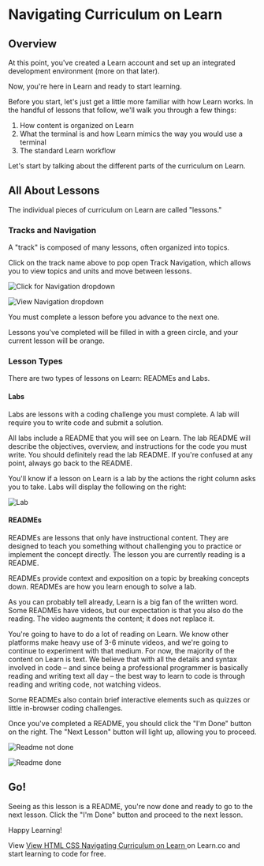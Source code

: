 # Navigating Curriculum on Learn

## Overview

At this point, you've created a Learn account and set up an integrated development environment (more on that later).

Now, you're here in Learn and ready to start learning.

Before you start, let's just get a little more familiar with how Learn works. In the handful of lessons that follow, we'll walk you through a few things:

1. How content is organized on Learn
2. What the terminal is and how Learn mimics the way you would use a terminal 
3. The standard Learn workflow

Let's start by talking about the different parts of the curriculum on Learn.

## All About Lessons

The individual pieces of curriculum on Learn are called "lessons."

### Tracks and Navigation

A "track" is composed of many lessons, often organized into topics.

Click on the track name above to pop open Track Navigation, which allows you to view topics and units and move between lessons. 

![Click for Navigation dropdown](https://curriculum-content.s3.amazonaws.com/intro-to-learn/HowToNavigateCurriculum.png)

![View Navigation dropdown](https://curriculum-content.s3.amazonaws.com/intro-to-learn/ExpandedNav.png)

You must complete a lesson before you advance to the next one.

Lessons you've completed will be filled in with a green circle, and your current lesson will be orange.

### Lesson Types

There are two types of lessons on Learn: READMEs and Labs.

#### Labs

Labs are lessons with a coding challenge you must complete. A lab will require you to write code and submit a solution.

All labs include a README that you will see on Learn. The lab README will describe the objectives, overview, and instructions for the code you must write. You should definitely read the lab README. If you're confused at any point, always go back to the README.

You'll know if a lesson on Learn is a lab by the actions the right column asks you to take. Labs will display the following on the right:

![Lab](https://curriculum-content.s3.amazonaws.com/intro-to-learn/LabLights.png)

#### READMEs

READMEs are lessons that only have instructional content. They are designed to teach you something without challenging you to practice or implement the concept directly. The lesson you are currently reading is a README.

READMEs provide context and exposition on a topic by breaking concepts down. READMEs are how you learn enough to solve a lab.

As you can probably tell already, Learn is a big fan of the written word. Some READMEs have videos, but our expectation is that you also do the reading. The video augments the content; it does not replace it.

You're going to have to do a lot of reading on Learn. We know other platforms make heavy use of 3-6 minute videos, and we're going to continue to experiment with that medium. For now, the majority of the content on Learn is text. We believe that with all the details and syntax involved in code – and since being a professional programmer is basically reading and writing text all day – the best way to learn to code is through reading and writing code, not watching videos.

Some READMEs also contain brief interactive elements such as quizzes or little in-browser coding challenges.

Once you've completed a README, you should click the "I'm Done" button on the right. The "Next Lesson" button will light up, allowing you to proceed.

![Readme not done](https://curriculum-content.s3.amazonaws.com/intro-to-learn/readmeUndone.png)

![Readme done](https://curriculum-content.s3.amazonaws.com/intro-to-learn/readmeDone.png)

## Go!

Seeing as this lesson is a README, you're now done and ready to go to the next lesson. Click the "I'm Done" button and proceed to the next lesson.

Happy Learning!

<p data-visibility='hidden'>View <a href='https://learn.co/lessons/navigating-curriculum-on-learn-

<p class='util--hide'>View <a href='https://learn.co/lessons/html-css-navigating-curriculum-on-learn'>HTML CSS Navigating Curriculum on Learn </a> on Learn.co and start learning to code for free.</p>
